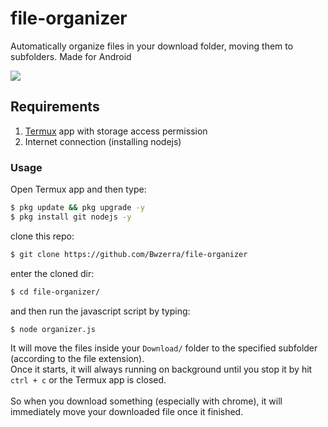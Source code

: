 # file-organizer
<p>Automatically organize files in your download folder, moving them to subfolders. Made for Android</p>

<img src="https://i.ibb.co/KjL2VYk/Screenshot-20210430-084946-Termux.jpg">

## Requirements
1. [Termux](https://play.google.com/store/apps/details?id=com.termux) app with storage access permission
2. Internet connection (installing nodejs) 

### Usage
Open Termux app and then type:
```bash
$ pkg update && pkg upgrade -y
$ pkg install git nodejs -y
```
clone this repo:
```bash
$ git clone https://github.com/Bwzerra/file-organizer
```
enter the cloned dir:
```bash
$ cd file-organizer/ 
```
and then run the javascript script by typing:
```bash
$ node organizer.js
```

<p>It will move the files inside your <code>Download/</code> folder to the specified subfolder (according to the file extension).
<br>Once it starts, it will always running on background until you stop it by hit <code>ctrl + c</code> or the Termux app is closed. <br>
<br>So when you download something (especially with chrome), it will immediately move your downloaded file once it finished. </p>